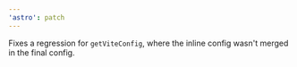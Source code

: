 ```yaml
---
'astro': patch
---
```


Fixes a regression for `getViteConfig`, where the inline config wasn't merged in the final config.
